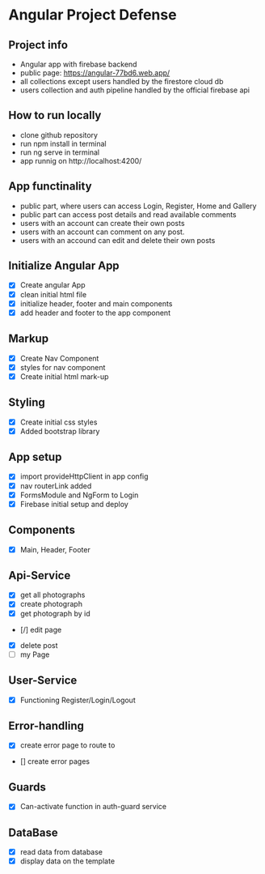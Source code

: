 # Angular Project Defense

## Project info

-   Angular app with firebase backend
-   public page: https://angular-77bd6.web.app/
-   all collections except users handled by the firestore cloud db
-   users collection and auth pipeline handled by the official firebase api

## How to run locally

-   clone github repository
-   run npm install in terminal
-   run ng serve in terminal
-   app runnig on http://localhost:4200/

## App functinality

-   public part, where users can access Login, Register, Home and Gallery
-   public part can access post details and read available comments
-   users with an account can create their own posts
-   users with an account can comment on any post.
-   users with an accound can edit and delete their own posts

## Initialize Angular App

-   [x] Create angular App
-   [x] clean initial html file
-   [x] initialize header, footer and main components
-   [x] add header and footer to the app component

## Markup

-   [x] Create Nav Component
-   [x] styles for nav component
-   [x] Create initial html mark-up

## Styling

-   [x] Create initial css styles
-   [x] Added bootstrap library

## App setup

-   [x] import provideHttpClient in app config
-   [x] nav routerLink added
-   [x] FormsModule and NgForm to Login
-   [x] Firebase initial setup and deploy

## Components

-   [x] Main, Header, Footer

## Api-Service

-   [x] get all photographs
-   [x] create photograph
-   [x] get photograph by id
-   [/] edit page
-   [x] delete post
-   [ ] my Page

## User-Service

-   [x] Functioning Register/Login/Logout

## Error-handling

-   [x] create error page to route to
-   [] create error pages

## Guards

-   [x] Can-activate function in auth-guard service

## DataBase

-   [x] read data from database
-   [x] display data on the template
